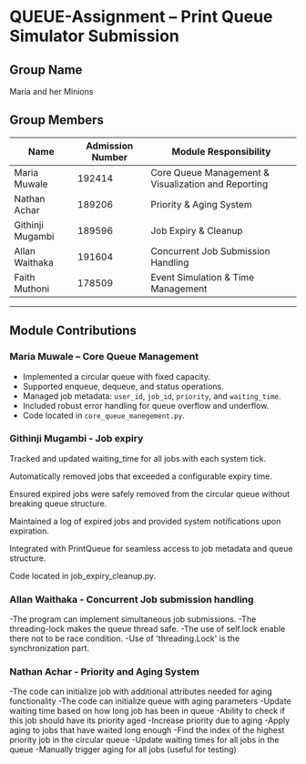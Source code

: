 # QUEUE-Assignment – Print Queue Simulator Submission

## Group Name
Maria and her Minions

## Group Members

| Name            | Admission Number | Module Responsibility                     |
|-----------------|------------------|-------------------------------------------|
| Maria Muwale    | 192414           | Core Queue Management & Visualization and Reporting                    |
| Nathan Achar | 189206         | Priority & Aging System                   |
| Githinji Mugambi | 189596         | Job Expiry & Cleanup                      |
| Allan Waithaka | 191604         | Concurrent Job Submission Handling        |
| Faith Muthoni | 178509         | Event Simulation & Time Management        |

---

## Module Contributions

### Maria Muwale – Core Queue Management
- Implemented a circular queue with fixed capacity.
- Supported enqueue, dequeue, and status operations.
- Managed job metadata: `user_id`, `job_id`, `priority`, and `waiting_time`.
- Included robust error handling for queue overflow and underflow.
- Code located in `core_queue_manegement.py`.

### Githinji Mugambi - Job expiry
Tracked and updated waiting_time for all jobs with each system tick.

Automatically removed jobs that exceeded a configurable expiry time.

Ensured expired jobs were safely removed from the circular queue without breaking queue structure.

Maintained a log of expired jobs and provided system notifications upon expiration.

Integrated with PrintQueue for seamless access to job metadata and queue structure.

Code located in job_expiry_cleanup.py.

### Allan Waithaka - Concurrent Job submission handling
-The program can implement simultaneous job submissions.
-The threading-lock makes the queue thread safe.
-The use of self.lock enable there not to be race condition.
-Use of 'threading.Lock' is the synchronization part.

### Nathan Achar - Priority and Aging System
-The code can initialize job with additional attributes needed for aging functionality
-The code can initialize queue with aging parameters
-Update waiting time based on how long job has been in queue
-Ability to check if this job should have its priority aged
-Increase priority due to aging
-Apply aging to jobs that have waited long enough
-Find the index of the highest priority job in the circular queue
-Update waiting times for all jobs in the queue
-Manually trigger aging for all jobs (useful for testing)